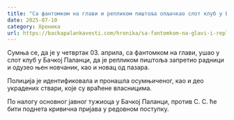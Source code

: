```yaml
---
title: "Са фантомком на глави и репликом пиштоља опљачкао слот клуб у Бачкој Паланци"
date: 2025-07-10
category: Хроника
url: https://backapalankavesti.com/hronika/sa-fantomkom-na-glavi-i-replikom-pistolja-opljackao-slot-klub-u-backoj-palanci/
---
```


Сумња се, да је у четвртак 03. априла, са фантомком на глави, ушао у слот клуб у Бачкој Паланци, да је репликом пиштоља запретио радници и одузео њен новчаник, као и новац од пазара.

Полиција је идентификовала и пронашла осумњиченог, као и део украдених ствари, које су враћене власницима.

По налогу основног јавног тужиоца у Бачкој Паланци, против С. С. ће бити поднета кривична пријава у редовном поступку.
